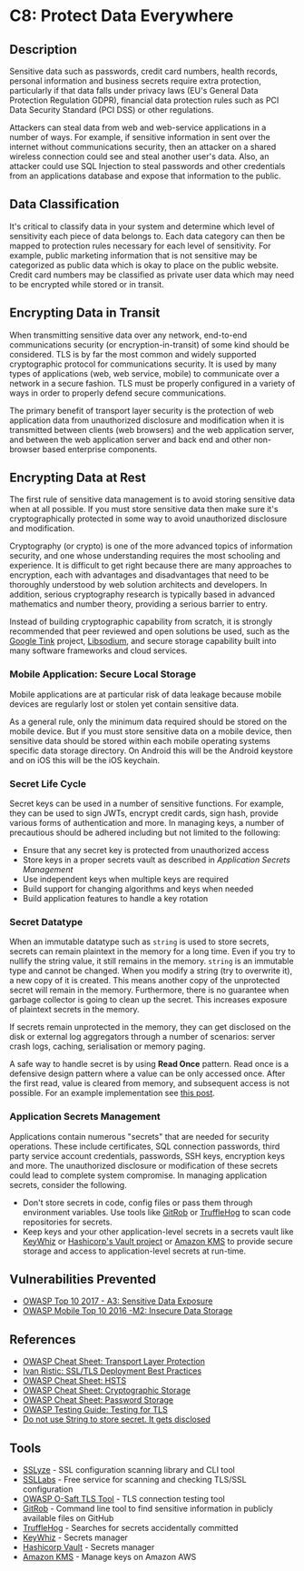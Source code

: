 # C8: Protect Data Everywhere

## Description

Sensitive data such as passwords, credit card numbers, health records, personal information and business secrets require extra protection, particularly if that data falls under privacy laws (EU's General Data Protection Regulation GDPR), financial data protection rules such as PCI Data Security Standard (PCI DSS) or other regulations.

Attackers can steal data from web and web-service applications in a number of ways. For example, if sensitive information in sent over the internet  without communications security, then an attacker on a shared wireless connection could see and steal another user's data. Also, an attacker could use SQL Injection to steal passwords and other credentials from an applications database and expose that information to the public.

## Data Classification

It's critical to classify data in your system and determine which level of sensitivity each piece of data belongs to. Each data category can then be mapped to protection rules necessary for each level of sensitivity. For example, public marketing information that is not sensitive may be categorized as public data which is okay to place on the public website. Credit card numbers may be classified as private user data which may need to be encrypted while stored or in transit.

## Encrypting Data in Transit

When transmitting sensitive data over any network, end-to-end communications security (or encryption-in-transit) of some kind should be considered. TLS is by far the most common and widely supported cryptographic protocol for communications security. It is used by many types of applications (web, web service, mobile) to communicate over a network in a secure fashion. TLS must be properly configured in a variety of ways in order to properly defend secure communications.

The primary benefit of transport layer security is the protection of web application data from unauthorized disclosure and modification when it is transmitted between clients (web browsers) and the web application server, and between the web application server and back end and other non-browser based enterprise components.

## Encrypting Data at Rest

The first rule of sensitive data management is to avoid storing sensitive data when at all possible. If you must store sensitive data then make sure it's cryptographically protected in some way to avoid unauthorized disclosure and modification.

Cryptography (or crypto) is one of the more advanced topics of information security, and one whose understanding requires the most schooling and experience. It is difficult to get right because there are many approaches to encryption, each with advantages and disadvantages that need to be thoroughly understood by web solution architects and developers. In addition, serious cryptography research is typically based in advanced mathematics and number theory, providing a serious barrier to entry.

Instead of building cryptographic capability from scratch, it is strongly recommended that peer reviewed and open solutions be used, such as the [Google Tink](https://github.com/google/tink) project, [Libsodium](https://www.libsodium.org), and secure storage capability built into many software frameworks and cloud services.

### Mobile Application: Secure Local Storage

Mobile applications are at particular risk of data leakage because mobile devices are regularly lost or stolen yet contain sensitive data.

As a general rule, only the minimum data required should be stored on the mobile device. But if you must store sensitive data on a mobile device, then sensitive data should be stored within each mobile operating systems specific data storage directory. On Android this will be the Android keystore and on iOS this will be the iOS keychain.

### Secret Life Cycle

Secret keys can be used in a number of sensitive functions. For example, they can be used to sign JWTs, encrypt credit cards, sign hash, provide various forms of authentication and more. In managing keys, a number of precautious should be adhered including but not limited to the following:

* Ensure that any secret key is protected from unauthorized access
* Store keys in a proper secrets vault as described in *Application Secrets Management*
* Use independent keys when multiple keys are required
* Build support for changing algorithms and keys when needed
* Build application features to handle a key rotation

### Secret Datatype

When an immutable datatype such as `string` is used to store secrets, secrets can remain plaintext in the memory for a long time.
Even if you try to nullify the string value, it still remains in the memory.
`string` is an immutable type and cannot be changed. When you modify a string (try to overwrite it), a new copy of it is created.
This means another copy of the unprotected secret will remain in the memory.
Furthermore, there is no guarantee when garbage collector is going to clean up the secret.
This increases exposure of plaintext secrets in the memory.

If secrets remain unprotected in the memory, they can get disclosed on the disk or external log aggregators
through a number of scenarios: server crash logs, caching, serialisation or memory paging.

A safe way to handle secret is by using **Read Once** pattern.
Read once is a defensive design pattern where a value can be only accessed once. After the first read, value is cleared from memory, and subsequent access is not possible.
For an example implementation see [this post](https://discuss.secdim.com/t/do-not-use-string-to-store-secret-it-gets-disclosed/247).

### Application Secrets Management

Applications contain numerous "secrets" that are needed for security operations. These include certificates, SQL connection passwords, third party service account credentials, passwords, SSH keys, encryption keys and more. The unauthorized disclosure or modification of these secrets could lead to complete system compromise. In managing application secrets, consider the following.

* Don't store secrets in code, config files or pass them through environment variables. Use tools like [GitRob](https://github.com/michenriksen/gitrob) or [TruffleHog](https://github.com/dxa4481/truffleHog) to scan code repositories for secrets.
* Keep keys and your other application-level secrets in a secrets vault like [KeyWhiz](https://github.com/square/keywhiz) or [Hashicorp's Vault project](https://www.vaultproject.io/) or [Amazon KMS](https://aws.amazon.com/kms/) to provide secure storage and access to application-level secrets at run-time.

## Vulnerabilities Prevented

* [OWASP Top 10 2017 - A3: Sensitive Data Exposure](https://www.owasp.org/index.php/Top_10-2017_A3-Sensitive_Data_Exposure)
* [OWASP Mobile Top 10 2016 -M2: Insecure Data Storage](https://owasp.org/www-project-mobile-top-10/2016-risks/m2-insecure-data-storage)

## References

* [OWASP Cheat Sheet: Transport Layer Protection](https://www.owasp.org/index.php/Transport_Layer_Protection_Cheat_Sheet)
* [Ivan Ristic: SSL/TLS Deployment Best Practices](https://www.ssllabs.com/projects/best-practices/index.html)
* [OWASP Cheat Sheet: HSTS](https://www.owasp.org/index.php/HTTP_Strict_Transport_Security_Cheat_Sheet)
* [OWASP Cheat Sheet: Cryptographic Storage](https://cheatsheetseries.owasp.org/cheatsheets/Cryptographic_Storage_Cheat_Sheet.html)
* [OWASP Cheat Sheet: Password Storage](https://www.owasp.org/index.php/Password_Storage_Cheat_Sheet)
* [OWASP Testing Guide: Testing for TLS](https://owasp.org/www-project-web-security-testing-guide/v42/4-Web_Application_Security_Testing/09-Testing_for_Weak_Cryptography/01-Testing_for_Weak_Transport_Layer_Security)
* [Do not use String to store secret. It gets disclosed](https://discuss.secdim.com/t/do-not-use-string-to-store-secret-it-gets-disclosed/247)

## Tools

* [SSLyze](https://github.com/nabla-c0d3/sslyze) - SSL configuration scanning library and CLI tool
* [SSLLabs](https://www.ssllabs.com/ssltest/) - Free service for scanning and checking TLS/SSL configuration
* [OWASP O-Saft TLS Tool](https://www.owasp.org/index.php/O-Saft) - TLS connection testing tool
* [GitRob](https://github.com/michenriksen/gitrob) - Command line tool to find sensitive information in publicly available files on GitHub
* [TruffleHog](https://github.com/dxa4481/truffleHog)  - Searches for secrets accidentally committed
* [KeyWhiz](https://github.com/square/keywhiz) - Secrets manager
* [Hashicorp Vault](https://www.vaultproject.io/) - Secrets manager
* [Amazon KMS](https://aws.amazon.com/kms/) - Manage keys on Amazon AWS
